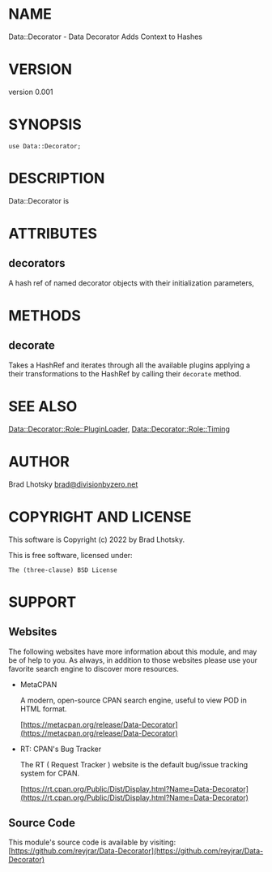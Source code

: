 # NAME

Data::Decorator - Data Decorator Adds Context to Hashes

# VERSION

version 0.001

# SYNOPSIS

    use Data::Decorator;

# DESCRIPTION

Data::Decorator is

# ATTRIBUTES

## decorators

A hash ref of named decorator objects with their initialization parameters,

# METHODS

## decorate

Takes a HashRef and iterates through all the available plugins applying a
their transformations to the HashRef by calling their `decorate` method.

# SEE ALSO

[Data::Decorator::Role::PluginLoader](https://metacpan.org/pod/Data%3A%3ADecorator%3A%3ARole%3A%3APluginLoader), [Data::Decorator::Role::Timing](https://metacpan.org/pod/Data%3A%3ADecorator%3A%3ARole%3A%3ATiming)

# AUTHOR

Brad Lhotsky <brad@divisionbyzero.net>

# COPYRIGHT AND LICENSE

This software is Copyright (c) 2022 by Brad Lhotsky.

This is free software, licensed under:

    The (three-clause) BSD License

# SUPPORT

## Websites

The following websites have more information about this module, and may be of help to you. As always,
in addition to those websites please use your favorite search engine to discover more resources.

- MetaCPAN

    A modern, open-source CPAN search engine, useful to view POD in HTML format.

    [https://metacpan.org/release/Data-Decorator](https://metacpan.org/release/Data-Decorator)

- RT: CPAN's Bug Tracker

    The RT ( Request Tracker ) website is the default bug/issue tracking system for CPAN.

    [https://rt.cpan.org/Public/Dist/Display.html?Name=Data-Decorator](https://rt.cpan.org/Public/Dist/Display.html?Name=Data-Decorator)

## Source Code

This module's source code is available by visiting:
[https://github.com/reyjrar/Data-Decorator](https://github.com/reyjrar/Data-Decorator)
